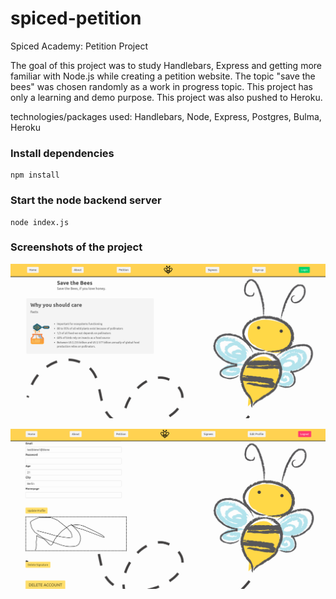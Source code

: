 # spiced-petition

Spiced Academy: Petition Project

The goal of this project was to study Handlebars, Express and getting more familiar with Node.js while creating a petition website.
The topic "save the bees" was chosen randomly as a work in progress topic. This project has only a learning and demo purpose.
This project was also pushed to Heroku.

technologies/packages used: Handlebars, Node, Express, Postgres, Bulma, Heroku

### Install dependencies

```
npm install
```

### Start the node backend server

```
node index.js
```

### Screenshots of the project

![Screenshot](/screenshots/scrn1.png?raw=true "Screenshot 1")

![Screenshot](/screenshots/scrn2.png?raw=true "Screenshot 2")
